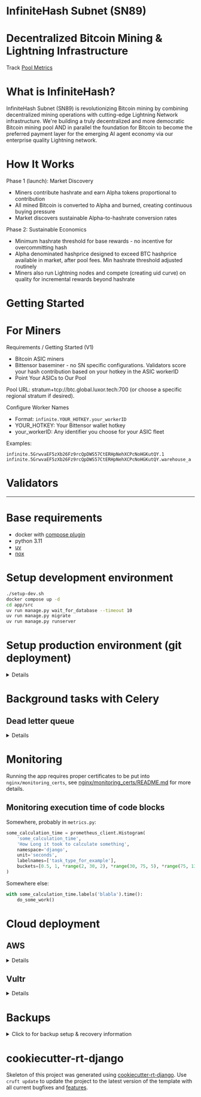 # InfiniteHash Subnet (SN89)

# Decentralized Bitcoin Mining & Lightning Infrastructure

Track [Pool Metrics](https://infinitehash.xyz)

# What is InfiniteHash?

InfiniteHash Subnet (SN89) is revolutionizing Bitcoin mining by combining decentralized mining operations with cutting-edge Lightning Network infrastructure. We're building a truly decentralized and more democratic Bitcoin mining pool AND in parallel the foundation for Bitcoin to become the preferred payment layer for the emerging AI agent economy via our enterprise quality Lightning network.

# How It Works

Phase 1 (launch): Market Discovery
- Miners contribute hashrate and earn Alpha tokens proportional to contribution
- All mined Bitcoin is converted to Alpha and burned, creating continuous buying pressure
- Market discovers sustainable Alpha-to-hashrate conversion rates

Phase 2: Sustainable Economics
- Minimum hashrate threshold for base rewards - no incentive for overcommitting hash
- Alpha denominated hashprice designed to exceed BTC hashprice available in market, after pool fees. Min hashrate threshold adjusted routinely
- Miners also run Lightning nodes and compete (creating uid curve) on quality for incremental rewards beyond hashrate

# Getting Started

# For Miners

Requirements / Getting Started (V1)

- Bitcoin ASIC miners
- Bittensor baseminer - no SN specific configurations. Validators score your hash contribution based on your hotkey in the ASIC workerID
- Point Your ASICs to Our Pool


Pool URL: stratum+tcp://btc.global.luxor.tech:700 (or choose a specific regional stratum if desired).

Configure Worker Names
  - Format: `infinite.YOUR_HOTKEY.your_workerID`
  - YOUR_HOTKEY: Your Bittensor wallet hotkey
  - your_workerID: Any identifier you choose for your ASIC fleet

Examples:
```
infinite.5GrwvaEF5zXb26Fz9rcQpDWS57CtERHpNehXCPcNoHGKutQY.1
infinite.5GrwvaEF5zXb26Fz9rcQpDWS57CtERHpNehXCPcNoHGKutQY.warehouse_a
```

# Validators 

- - -

# Base requirements

- docker with [compose plugin](https://docs.docker.com/compose/install/linux/)
- python 3.11
- [uv](https://docs.astral.sh/uv/)
- [nox](https://nox.thea.codes)

# Setup development environment

```sh
./setup-dev.sh
docker compose up -d
cd app/src
uv run manage.py wait_for_database --timeout 10
uv run manage.py migrate
uv run manage.py runserver
```

# Setup production environment (git deployment)

<details>

This sets up "deployment by pushing to git storage on remote", so that:

- `git push origin ...` just pushes code to Github / other storage without any consequences;
- `git push production master` pushes code to a remote server running the app and triggers a git hook to redeploy the application.

```
Local .git ------------> Origin .git
                \
                 ------> Production .git (redeploy on push)
```

- - -

Use `ssh-keygen` to generate a key pair for the server, then add read-only access to repository in "deployment keys" section (`ssh -A` is easy to use, but not safe).

```sh
# remote server
mkdir -p ~/repos
cd ~/repos
git init --bare --initial-branch=master infinite-hashes.git

mkdir -p ~/domains/infinite-hashes
```

```sh
# locally
git remote add production root@<server>:~/repos/infinite-hashes.git
git push production master
```

```sh
# remote server
cd ~/repos/infinite-hashes.git

cat <<'EOT' > hooks/post-receive
#!/bin/bash
unset GIT_INDEX_FILE
export ROOT=/root
export REPO=infinite-hashes
while read oldrev newrev ref
do
    if [[ $ref =~ .*/master$ ]]; then
        export GIT_DIR="$ROOT/repos/$REPO.git/"
        export GIT_WORK_TREE="$ROOT/domains/$REPO/"
        git checkout -f master
        cd $GIT_WORK_TREE
        ./deploy.sh
    else
        echo "Doing nothing: only the master branch may be deployed on this server."
    fi
done
EOT

chmod +x hooks/post-receive
./hooks/post-receive
cd ~/domains/infinite-hashes
sudo bin/prepare-os.sh
./setup-prod.sh

# adjust the `.env` file

mkdir letsencrypt
./letsencrypt_setup.sh
./deploy.sh
```

### Deploy another branch

Only `master` branch is used to redeploy an application.
If one wants to deploy other branch, force may be used to push desired branch to remote's `master`:

```sh
git push --force production local-branch-to-deploy:master
```

</details>


# Background tasks with Celery

## Dead letter queue

<details>
There is a special queue named `dead_letter` that is used to store tasks
that failed for some reason.

A task should be annotated with `on_failure=send_to_dead_letter_queue`.
Once the reason of tasks failure is fixed, the task can be re-processed
by moving tasks from dead letter queue to the main one ("celery"):

    manage.py move_tasks "dead_letter" "celery"

If tasks fails again, it will be put back to dead letter queue.

To flush add tasks in specific queue, use

    manage.py flush_tasks "dead_letter"
</details>

# Monitoring

Running the app requires proper certificates to be put into `nginx/monitoring_certs`,
see [nginx/monitoring_certs/README.md](nginx/monitoring_certs/README.md) for more details.

## Monitoring execution time of code blocks

Somewhere, probably in `metrics.py`:

```python
some_calculation_time = prometheus_client.Histogram(
    'some_calculation_time',
    'How Long it took to calculate something',
    namespace='django',
    unit='seconds',
    labelnames=['task_type_for_example'],
    buckets=[0.5, 1, *range(2, 30, 2), *range(30, 75, 5), *range(75, 135, 15)]
)
```

Somewhere else:

```python
with some_calculation_time.labels('blabla').time():
    do_some_work()
```


# Cloud deployment

## AWS

<details>
Initiate the infrastructure with Terraform:
TODO

To push a new version of the application to AWS, just push to a branch named `deploy-$(ENVIRONMENT_NAME)`.
Typical values for `$(ENVIRONMENT_NAME)` are `prod` and `staging`.
For this to work, GitHub actions needs to be provided with credentials for an account that has the following policies enabled:

- AutoScalingFullAccess
- AmazonEC2ContainerRegistryFullAccess
- AmazonS3FullAccess

See `.github/workflows/cd.yml` to find out the secret names.

For more details see [README_AWS.md](README_AWS.md)
</details>

## Vultr

<details>
Initiate the infrastructure with Terraform and cloud-init:

- see Terraform template in `<project>/devops/vultr_tf/core/`
- see scripts for interacting with Vultr API in `<project>/devops/vultr_scripts/`
  - note these scripts need `vultr-cli` installed

For more details see [README_vultr.md](README_vultr.md).
</details>

# Backups

<details>
<summary>Click to for backup setup & recovery information</summary>

Backups are managed by `backups` container.

## Local volume

By default, backups will be created [periodically](backups/backup.cron) and stored in `backups` volume.

### Backups rotation
Set env var:
- `BACKUP_LOCAL_ROTATE_KEEP_LAST`

### Email

Local backups may be sent to email manually. Set env vars:
- `EMAIL_HOST`
- `EMAIL_PORT`
- `EMAIL_HOST_USER`
- `EMAIL_HOST_PASSWORD`
- `DEFAULT_FROM_EMAIL`

Then run:
```sh
docker compose run --rm -e EMAIL_TARGET=youremail@domain.com backups ./backup-db.sh
```

## B2 cloud storage

> In these examples we assume that backups will be stored inside `folder`. If you want to store backups in the root folder, just use empty string instead of `folder`.

First, create a Backblaze B2 account and a bucket for backups (with [lifecycle rules](https://www.backblaze.com/docs/cloud-storage-configure-and-manage-lifecycle-rules)):

```sh
b2 bucket create --lifecycle-rule '{"daysFromHidingToDeleting": 30, "daysFromUploadingToHiding": 30, "fileNamePrefix": "folder/"}' "infinite-hashes-backups" allPrivate
```

> If you want to add backups to already existing bucket, use `b2 bucket update` command and don't forget to list all previous lifecycle rules as well as adding the new one.

Create an application key with restricted access to a single bucket:

```sh
b2 key create --bucket "infinite-hashes-backups" --namePrefix "folder/" "infinite-hashes-backups-key" listBuckets,listFiles,readFiles,writeFiles
```

Fill in `.env` file:
- `BACKUP_B2_BUCKET=infinite-hashes-backups`
- `BACKUP_B2_FOLDER=folder`
- `BACKUP_B2_APPLICATION_KEY_ID=0012345abcdefgh0000000000`
- `BACKUP_B2_APPLICATION_KEY=A001bcdefgHIJKLMNOPQRSTUxx11x22`

## List all available backups

```sh
docker compose run --rm backups ./list-backups.sh
```

## Restoring system from backup after a catastrophical failure

1. Follow the instructions above to set up a new production environment
2. Restore the database using one of
```sh
docker compose run --rm backups ./restore-db.sh /var/backups/{backup-name}.dump.zstd

docker compose run --rm backups ./restore-db.sh b2://{bucket-name}/{backup-name}.dump.zstd
docker compose run --rm backups ./restore-db.sh b2id://{ID}
```
3. See if everything works
4. Make sure everything is filled up in `.env`, error reporting integration, email accounts etc

## Monitoring

`backups` container runs a simple server which [exposes essential metrics about backups](backups/bin/serve_metrics.py).

</details>

# cookiecutter-rt-django

Skeleton of this project was generated using [cookiecutter-rt-django](https://github.com/reef-technologies/cookiecutter-rt-django).
Use `cruft update` to update the project to the latest version of the template with all current bugfixes and [features](https://github.com/reef-technologies/cookiecutter-rt-django/blob/master/features.md).
